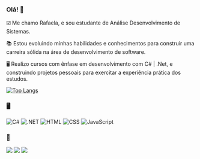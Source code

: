 ### Olá! 👋

☑️ Me chamo Rafaela, e sou estudante de Análise Desenvolvimento de Sistemas.

📚 Estou evoluindo minhas habilidades e conhecimentos para construir uma carreira sólida na área de desenvolvimento de software. 

🖥️ Realizo cursos com ênfase em desenvolvimento com C# | .Net, e construindo projetos pessoais para exercitar a experiência prática dos estudos.

[![Top Langs](https://github-readme-stats.vercel.app/api/top-langs/?username=RafaelaRomin&layout=compact&langs_count=8&theme=dark)](https://github.com/RafaelaRomin)

### 🖥️

![C#](https://img.shields.io/badge/-C%23-239120?logo=c-sharp&logoColor=white)
![.NET](https://img.shields.io/badge/-.NET-512BD4?logo=.net&logoColor=white)
![HTML](https://img.shields.io/badge/-HTML-E34F26?logo=html5&logoColor=white)
![CSS](https://img.shields.io/badge/-CSS-1572B6?logo=css3&logoColor=white)
![JavaScript](https://img.shields.io/badge/-JavaScript-F7DF1E?logo=javascript&logoColor=black)
<br/>
### :email: 
<div>
  <a href="https://www.instagram.com/rafaromin/" target="_blank" rel="noopener noreferrer"><img src="https://img.shields.io/badge/-Instagram-%23E4405F?style=for-the-badge&logo=instagram&logoColor=white"></a>
  <a href="mailto:rafaromin17@gmail.com" target="_blank" rel="noopener noreferrer"><img src="https://img.shields.io/badge/-Gmail-%23333?style=for-the-badge&logo=gmail&logoColor=white"></a>
  <a href="https://www.linkedin.com/in/rafaela-romin/" target="_blank" rel="noopener noreferrer"><img src="https://img.shields.io/badge/-LinkedIn-%230077B5?style=for-the-badge&logo=linkedin&logoColor=white"></a>

</div>
